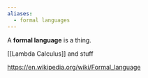 ```yaml
---
aliases:
  - formal languages
---
```

A **formal language** is a thing.

[[Lambda Calculus]] and stuff

https://en.wikipedia.org/wiki/Formal_language